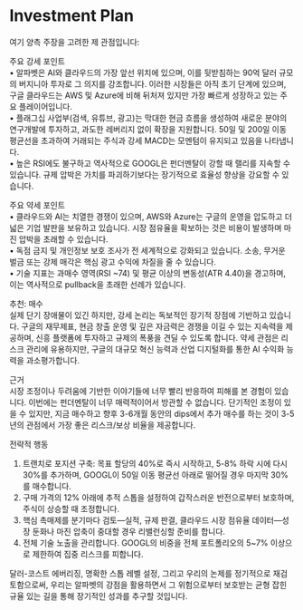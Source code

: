 # Investment Plan

여기 양측 주장을 고려한 제 관점입니다:

주요 강세 포인트  
• 알파벳은 AI와 클라우드의 가장 앞선 위치에 있으며, 이를 뒷받침하는 90억 달러 규모의 버지니아 투자로 그 의지를 강조합니다. 이러한 시장들은 아직 초기 단계에 있으며, 구글 클라우드는 AWS 및 Azure에 비해 뒤처져 있지만 가장 빠르게 성장하고 있는 주요 플레이어입니다.  
• 플래그십 사업부(검색, 유튜브, 광고)는 막대한 현금 흐름을 생성하여 새로운 분야의 연구개발에 투자하고, 과도한 레버리지 없이 확장을 지원합니다. 50일 및 200일 이동 평균선을 초과하여 거래되는 주식과 강세 MACD는 모멘텀이 유지되고 있음을 나타냅니다.  
• 높은 RSI에도 불구하고 역사적으로 GOOGL은 펀더멘탈이 강할 때 랠리를 지속할 수 있습니다. 규제 압박은 가치를 파괴하기보다는 장기적으로 효율성 향상을 강요할 수 있습니다.  

주요 약세 포인트  
• 클라우드와 AI는 치열한 경쟁이 있으며, AWS와 Azure는 구글의 운영을 압도하고 더 넓은 기업 발판을 보유하고 있습니다. 시장 점유율을 확보하는 것은 비용이 발생하며 마진 압박을 초래할 수 있습니다.  
• 독점 금지 및 개인정보 보호 조사가 전 세계적으로 강화되고 있습니다. 소송, 무거운 벌금 또는 강제 매각은 핵심 광고 수익에 차질을 줄 수 있습니다.  
• 기술 지표는 과매수 영역(RSI ~74) 및 평균 이상의 변동성(ATR 4.40)을 경고하며, 이는 역사적으로 pullback을 초래한 선례가 있습니다.  

추천: 매수  
실제 단기 장애물이 있긴 하지만, 강세 논리는 독보적인 장기적 장점에 기반하고 있습니다. 구글의 재무제표, 현금 창출 운영 및 깊은 자금력은 경쟁을 이길 수 있는 지속력을 제공하며, 신흥 플랫폼에 투자하고 규제의 폭풍을 견딜 수 있도록 합니다. 약세 관점은 리스크 관리에 유용하지만, 구글의 대규모 혁신 능력과 산업 디지털화를 통한 AI 수익화 능력을 과소평가합니다.

근거  
시장 조정이나 두려움에 기반한 이야기들에 너무 빨리 반응하여 피해를 본 경험이 있습니다. 이번에는 펀더멘탈이 너무 매력적이어서 방관할 수 없습니다. 단기적인 조정이 있을 수 있지만, 지금 매수하고 향후 3-6개월 동안의 dips에서 추가 매수를 하는 것이 3-5년의 관점에서 가장 좋은 리스크/보상 비율을 제공합니다.

전략적 행동  
1. 트랜치로 포지션 구축: 목표 할당의 40%로 즉시 시작하고, 5-8% 하락 시에 다시 30%를 추가하며, GOOGL이 50일 이동 평균선 아래로 떨어질 경우 마지막 30%를 매수합니다.  
2. 구매 가격의 12% 아래에 추적 스톱을 설정하여 갑작스러운 반전으로부터 보호하며, 주식이 상승할 때 조정합니다.  
3. 핵심 촉매제를 분기마다 검토—실적, 규제 판결, 클라우드 시장 점유율 데이터—성장 둔화나 마진 압축이 중대할 경우 리밸런싱할 준비를 합니다.  
4. 전체 기술 노출을 관리합니다. GOOGL의 비중을 전체 포트폴리오의 5~7% 이상으로 제한하여 집중 리스크를 피합니다.  

달러-코스트 에버리징, 명확한 스톱 레벨 설정, 그리고 우리의 논제를 정기적으로 재검토함으로써, 우리는 알파벳의 강점을 활용하면서 그 위험으로부터 보호받는 균형 잡힌 규율 있는 길을 통해 장기적인 성과를 추구할 것입니다.
